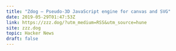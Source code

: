 ```yaml
---
title: "Zdog – Pseudo-3D JavaScript engine for canvas and SVG"
date: 2019-05-29T01:47:53Z
link: https://zzz.dog/?utm_medium=RSS&utm_source=hune
site: zzz.dog
topic: Hacker News
draft: false
---
```

